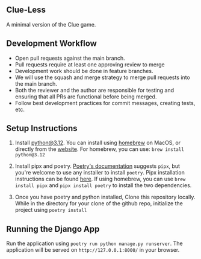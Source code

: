 ## Clue-Less

A minimal version of the Clue game.

## Development Workflow

- Open pull requests against the main branch.
- Pull requests require at least one approving review to merge
- Development work should be done in feature branches.
- We will use the squash and merge strategy to merge pull requests into the main branch.
- Both the reviewer and the author are responsible for testing and ensuring that all PRs are functional before being merged.
- Follow best development practices for commit messages, creating tests, etc.

## Setup Instructions

1. Install python@3.12. You can install using [homebrew](https://brew.sh/) on MacOS, or directly from the [website](https://www.python.org/downloads/release/python-3120/).
For homebrew, you can use:
`brew install python@3.12`

2. Install pipx and poetry. [Poetry's documentation](https://python-poetry.org/docs/basic-usage/) suggests `pipx`, but you're welcome to use any installer to install `poetry`. Pipx installation instructions can be found [here](https://pipx.pypa.io/stable/installation/).
If using homebrew, you can use `brew install pipx` and `pipx install poetry` to install the two dependencies.

3. Once you have poetry and python installed, Clone this repository locally. While in the directory for your clone of the github repo, initialize the project using `poetry install`

## Running the Django App

Run the application using `poetry run python manage.py runserver`. The application will be served on `http://127.0.0.1:8000/` in your browser.

